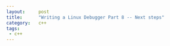 ```yaml
---
layout:     post
title:      "Writing a Linux Debugger Part 8 -- Next steps"
category:   c++
tags:
 - c++
---
```

